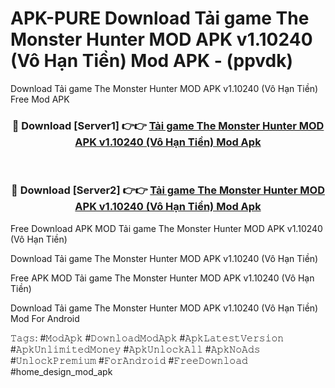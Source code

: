 # APK-PURE Download Tải game The Monster Hunter MOD APK v1.10240 (Vô Hạn Tiền) Mod APK - (ppvdk)
Download Tải game The Monster Hunter MOD APK v1.10240 (Vô Hạn Tiền) Free Mod APK

<div align="center">
<h3>🔴 Download [Server1] 👉👉 <a href="https://apk-comot.site?title=Tải_game_The_Monster_Hunter_MOD_APK_v1.10240_(Vô_Hạn_Tiền)">Tải game The Monster Hunter MOD APK v1.10240 (Vô Hạn Tiền) Mod Apk</a></h3><br>

<h3>🔴 Download [Server2] 👉👉 <a href="https://apk-comot.site?title=Tải_game_The_Monster_Hunter_MOD_APK_v1.10240_(Vô_Hạn_Tiền)">Tải game The Monster Hunter MOD APK v1.10240 (Vô Hạn Tiền) Mod Apk</a></h3>
</div>


Free Download APK MOD Tải game The Monster Hunter MOD APK v1.10240 (Vô Hạn Tiền)

Download Tải game The Monster Hunter MOD APK v1.10240 (Vô Hạn Tiền) 

Free APK MOD Tải game The Monster Hunter MOD APK v1.10240 (Vô Hạn Tiền) 

Download Tải game The Monster Hunter MOD APK v1.10240 (Vô Hạn Tiền) Mod For Android

𝚃𝚊𝚐𝚜: #𝙼𝚘𝚍𝙰𝚙𝚔 #𝙳𝚘𝚠𝚗𝚕𝚘𝚊𝚍𝙼𝚘𝚍𝙰𝚙𝚔 #𝙰𝚙𝚔𝙻𝚊𝚝𝚎𝚜𝚝𝚅𝚎𝚛𝚜𝚒𝚘𝚗 #𝙰𝚙𝚔𝚄𝚗𝚕𝚒𝚖𝚒𝚝𝚎𝚍𝙼𝚘𝚗𝚎𝚢 #𝙰𝚙𝚔𝚄𝚗𝚕𝚘𝚌𝚔𝙰𝚕𝚕 #𝙰𝚙𝚔𝙽𝚘𝙰𝚍𝚜 #𝚄𝚗𝚕𝚘𝚌𝚔𝙿𝚛𝚎𝚖𝚒𝚞𝚖 #𝙵𝚘𝚛𝙰𝚗𝚍𝚛𝚘𝚒𝚍 #𝙵𝚛𝚎𝚎𝙳𝚘𝚠𝚗𝚕𝚘𝚊𝚍 #home_design_mod_apk